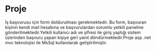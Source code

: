 # Proje
İş başvurusu için form doldurulması gerekmektedir. Bu form, başvuran kişinin kendi mail hesabına ve başvurulardan sorumlu yetkili paneline gönderilmektedir.Yetkili kullanıcı adı ve şifresi ile giriş yaptığı sistem üzerinden başvuru yapan kişiye geri yanıt döndürmektedir.Proje asp .net mvc teknolojisi ile MsSql kullanılarak geliştirilmiştir.
